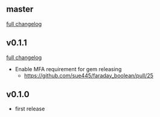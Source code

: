 ## master
[full changelog](http://github.com/sue445/faraday_boolean/compare/v0.1.1...master)

## v0.1.1
[full changelog](http://github.com/sue445/faraday_boolean/compare/v0.1.0...v0.1.1)

* Enable MFA requirement for gem releasing
  * https://github.com/sue445/faraday_boolean/pull/25

## v0.1.0
* first release
